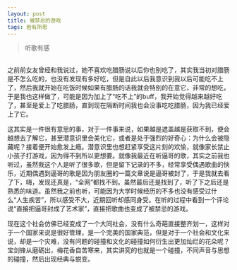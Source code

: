```yaml
---
layout: post
title: 被禁忌的游戏
tags: 若有所思  
---
```



> 听歌有感


## 

之前前女友曾经和我说过，她不喜欢吃腊肠说以后你也别吃了，其实我当初对腊肠是不怎么吃的，也没有发现有多好吃，但是自此以后我意识到我以后可能吃不上了，然后我就开始在吃饭时候如果有腊肠的话我就会特别的在意它，非常的想吃，于是我也这样做了，可能是因为加上了“吃不上”的buff，我开始觉得越来越好吃了，甚至是爱上了吃腊肠，直到现在隔断时间我也会没事吃吃腊肠，因为我已经爱上了它。  

这其实是一件很有意思的事，对于一件事来说，如果越是遮盖越是获取不到，便会越想去了解它，甚至潜意识里会美化它，或者是处于强烈的好奇心：为什么会被隐藏呢？接着便开始愈发上瘾。潜意识里也想赶紧享受这片刻的欢愉，就像家长禁止小孩子打游戏，因为得不到所以更想要。就像我最近在听逼哥的歌，其实之前我也听过，虽然我这个人是听了很多歌，但是留下记录的不多，经常享受偶遇歌曲的快乐，近期偶遇到逼哥的歌是因为朋友圈的一篇文章说是逼哥被封了，于是我就去看了下，嗨，发现还真是，“全网”都找不到。虽然最后还是找到了，听了下之后还是熟悉的味道。虽然我之前也听，可能因为大学时候经历的不多也没有感受过什么“人生疾苦”，所以感受不大，近期回听却感同身受。在听的过程中看到一个评论说“直接把逼哥封成了艺术家”，直接把歌曲也变成了被禁忌的游戏。  

现在这个社会仿佛已经变成了一个大同社会，没有什么奇葩直接整齐划一，这样对于一个国家来说是很好管理，是一个完美的国家典范，但是对于一个社会和文化来说，却是一个灾难，没有问题的碰撞和文化的碰撞如何衍生出更加灿烂的花朵呢？宝剑锋从磨砺出，梅花香自苦寒来，其实讲究的也就是一个碰撞，不同声音与思想的碰撞，然后出现经典与蜕变。

  